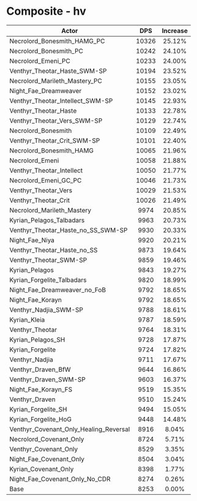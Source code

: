 # Composite - hv
| Actor | DPS | Increase |
|---|:---:|:---:|
|Necrolord_Bonesmith_HAMG_PC|10326|25.12%|
|Necrolord_Bonesmith_PC|10242|24.10%|
|Necrolord_Emeni_PC|10233|24.00%|
|Venthyr_Theotar_Haste_SWM-SP|10194|23.52%|
|Necrolord_Marileth_Mastery_PC|10155|23.05%|
|Night_Fae_Dreamweaver|10152|23.02%|
|Venthyr_Theotar_Intellect_SWM-SP|10145|22.93%|
|Venthyr_Theotar_Haste|10133|22.78%|
|Venthyr_Theotar_Vers_SWM-SP|10129|22.74%|
|Necrolord_Bonesmith|10109|22.49%|
|Venthyr_Theotar_Crit_SWM-SP|10101|22.40%|
|Necrolord_Bonesmith_HAMG|10065|21.96%|
|Necrolord_Emeni|10058|21.88%|
|Venthyr_Theotar_Intellect|10050|21.77%|
|Necrolord_Emeni_GC_PC|10046|21.73%|
|Venthyr_Theotar_Vers|10029|21.53%|
|Venthyr_Theotar_Crit|10026|21.49%|
|Necrolord_Marileth_Mastery|9974|20.85%|
|Kyrian_Pelagos_Talbadars|9963|20.73%|
|Venthyr_Theotar_Haste_no_SS_SWM-SP|9930|20.33%|
|Night_Fae_Niya|9920|20.21%|
|Venthyr_Theotar_Haste_no_SS|9873|19.64%|
|Venthyr_Theotar_SWM-SP|9859|19.46%|
|Kyrian_Pelagos|9843|19.27%|
|Kyrian_Forgelite_Talbadars|9820|18.99%|
|Night_Fae_Dreamweaver_no_FoB|9792|18.65%|
|Night_Fae_Korayn|9792|18.65%|
|Venthyr_Nadjia_SWM-SP|9788|18.61%|
|Kyrian_Kleia|9787|18.59%|
|Venthyr_Theotar|9764|18.31%|
|Kyrian_Pelagos_SH|9728|17.87%|
|Kyrian_Forgelite|9724|17.82%|
|Venthyr_Nadjia|9711|17.67%|
|Venthyr_Draven_BfW|9644|16.86%|
|Venthyr_Draven_SWM-SP|9603|16.37%|
|Night_Fae_Korayn_FS|9519|15.35%|
|Venthyr_Draven|9510|15.24%|
|Kyrian_Forgelite_SH|9494|15.05%|
|Kyrian_Forgelite_HoG|9448|14.48%|
|Venthyr_Covenant_Only_Healing_Reversal|8916|8.04%|
|Necrolord_Covenant_Only|8724|5.71%|
|Venthyr_Covenant_Only|8529|3.35%|
|Night_Fae_Covenant_Only|8504|3.04%|
|Kyrian_Covenant_Only|8398|1.77%|
|Night_Fae_Covenant_Only_No_CDR|8274|0.26%|
|Base|8253|0.00%|
